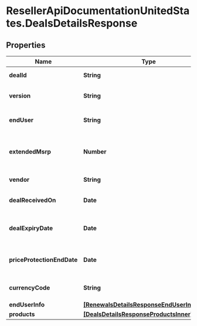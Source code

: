 # ResellerApiDocumentationUnitedStates.DealsDetailsResponse

## Properties

Name | Type | Description | Notes
------------ | ------------- | ------------- | -------------
**dealId** | **String** | Deal/Special bid number. | [optional] 
**version** | **String** | Most recent version number of the deal. | [optional] 
**endUser** | **String** | The end user/customer&#39;s name. | [optional] 
**extendedMsrp** | **Number** | Extended MSRP - Manufacturer Suggested Retail Price X Quantity. | [optional] 
**vendor** | **String** | The vendor&#39;s name. | [optional] 
**dealReceivedOn** | **Date** | The date on which the deal starts. | [optional] 
**dealExpiryDate** | **Date** | Expiration date of the deal/Special bid. | [optional] 
**priceProtectionEndDate** | **Date** | The date on which the price protection will end. | [optional] 
**currencyCode** | **String** | Country specific currency code. | [optional] 
**endUserInfo** | [**[RenewalsDetailsResponseEndUserInfoInner]**](RenewalsDetailsResponseEndUserInfoInner.md) |  | [optional] 
**products** | [**[DealsDetailsResponseProductsInner]**](DealsDetailsResponseProductsInner.md) |  | [optional] 


